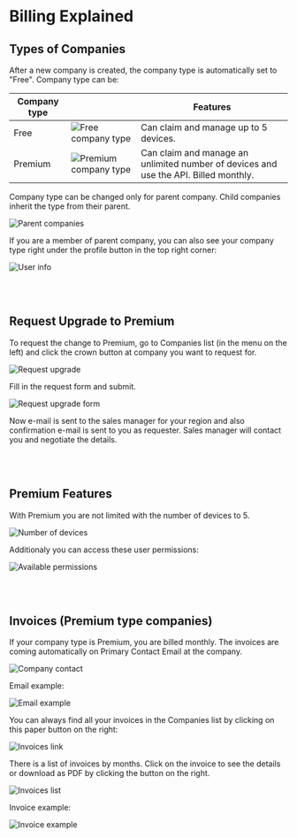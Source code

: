 # Billing Explained 

## Types of Companies

After a new company is created, the company type is automatically set to "Free". 
Company type can be:

| Company type |   | Features     |
|------|----------------------------------------------------------|-------------------------------------------|
| Free | ![Free company type](./free.png) | Can claim and manage up to 5 devices.     |
| Premium | ![Premium company type](./premium.png)        | Can claim and manage an unlimited number of devices and use the API. Billed monthly.    |



Company type can be changed only for parent company. Child companies inherit the type from their parent.

![Parent companies](./parents.png "Parent companies")

If you are a member of parent company, you can also see your company type right under the profile button in the top right corner:

![User info](./user_info.png "User info")

&nbsp;    
&nbsp; 
## Request Upgrade to Premium

To request the change to Premium, go to Companies list (in the menu on the left) and click the crown button at company you want to request for. 

![Request upgrade](./request_upgrade.png "Request upgrade")

Fill in the request form and submit.

![Request upgrade form](./request.png "Request upgrade form")

Now e-mail is sent to the sales manager for your region and also confirmation e-mail is sent to you as requester. Sales manager will contact you and negotiate the details.

&nbsp;    
&nbsp; 
## Premium Features

With Premium you are not limited with the number of devices to 5.

![Number of devices](./devices.png "Number of devices")

Additionaly you can access these user permissions:

![Available permissions](./permissions.png "Avalilable permissions")

&nbsp;    
&nbsp;    
## Invoices (Premium type companies)

If your company type is Premium, you are billed monthly. The invoices are coming automatically on Primary Contact Email at the company.

![Company contact](./primary_contact.png "Company contact")

Email example:

![Email example](./email.png "Email example")

You can always find all your invoices in the Companies list by clicking on this paper button on the right:

![Invoices link](./invoices.png "Invoices link")

There is a list of invoices by months. Click on the invoice to see the details or download as PDF by clicking the button on the right. 

![Invoices list](./invoices_list.png "Invoices list")

Invoice example:

![Invoice example](./invoice.png "Invoice example")
